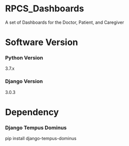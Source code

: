 # RPCS_Dashboards

A set of Dashboards for the Doctor, Patient, and Caregiver


# Software Version
### Python Version 
3.7.x
### Django Version
3.0.3

# Dependency
### Django Tempus Dominus
pip install django-tempus-dominus
